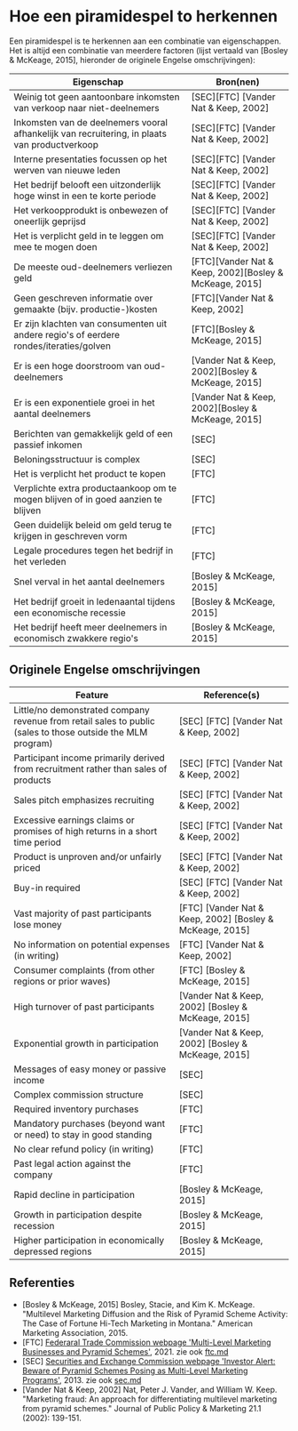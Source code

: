 # Hoe een piramidespel to herkennen

Een piramidespel is te herkennen aan een combinatie van eigenschappen.
Het is altijd een combinatie van meerdere factoren
(lijst vertaald van [Bosley & McKeage, 2015], hieronder de originele Engelse omschrijvingen):

Eigenschap                                                                                    |Bron(nen)
----------------------------------------------------------------------------------------------|----------------------------------------
Weinig tot geen aantoonbare inkomsten van verkoop naar niet-deelnemers                        | [SEC][FTC] [Vander Nat & Keep, 2002]
Inkomsten van de deelnemers vooral afhankelijk van recruitering, in plaats van productverkoop | [SEC][FTC] [Vander Nat & Keep, 2002]
Interne presentaties focussen op het werven van nieuwe leden                                  | [SEC][FTC] [Vander Nat & Keep, 2002]
Het bedrijf belooft een uitzonderlijk hoge winst in een te korte periode                      | [SEC][FTC] [Vander Nat & Keep, 2002]
Het verkoopprodukt is onbewezen of oneerlijk geprijsd                                         | [SEC][FTC] [Vander Nat & Keep, 2002]
Het is verplicht geld in te leggen om mee te mogen doen                                       | [SEC][FTC] [Vander Nat & Keep, 2002]
De meeste oud-deelnemers verliezen geld                                                       | [FTC][Vander Nat & Keep, 2002][Bosley & McKeage, 2015]
Geen geschreven informatie over gemaakte (bijv. productie-)kosten                             | [FTC][Vander Nat & Keep, 2002]
Er zijn klachten van consumenten uit andere regio's of eerdere rondes/iteraties/golven        | [FTC][Bosley & McKeage, 2015]
Er is een hoge doorstroom van oud-deelnemers                                                  | [Vander Nat & Keep, 2002][Bosley & McKeage, 2015]
Er is een exponentiele groei in het aantal deelnemers                                         | [Vander Nat & Keep, 2002][Bosley & McKeage, 2015]
Berichten van gemakkelijk geld of een passief inkomen                                         | [SEC]
Beloningsstructuur is complex                                                                 | [SEC]
Het is verplicht het product te kopen                                                         | [FTC]
Verplichte extra productaankoop om te mogen blijven of in goed aanzien te blijven             | [FTC]
Geen duidelijk beleid om geld terug te krijgen in geschreven vorm                             | [FTC]
Legale procedures tegen het bedrijf in het verleden                                           | [FTC]
Snel verval in het aantal deelnemers                                                          | [Bosley & McKeage, 2015]
Het bedrijf groeit in ledenaantal tijdens een economische recessie                            | [Bosley & McKeage, 2015]
Het bedrijf heeft meer deelnemers in economisch zwakkere regio's                              | [Bosley & McKeage, 2015]

## Originele Engelse omschrijvingen

Feature                                                                                                    | Reference(s)
-----------------------------------------------------------------------------------------------------------|----------------------------------------
Little/no demonstrated company revenue from retail sales to public (sales to those outside the MLM program)| [SEC] [FTC] [Vander Nat & Keep, 2002]
Participant income primarily derived from recruitment rather than sales of products                        | [SEC] [FTC] [Vander Nat & Keep, 2002]
Sales pitch emphasizes recruiting                                                                          | [SEC] [FTC] [Vander Nat & Keep, 2002]
Excessive earnings claims or promises of high returns in a short time period                               | [SEC] [FTC] [Vander Nat & Keep, 2002]
Product is unproven and/or unfairly priced                                                                 | [SEC] [FTC] [Vander Nat & Keep, 2002]
Buy-in required                                                                                            | [SEC] [FTC] [Vander Nat & Keep, 2002]
Vast majority of past participants lose money                                                              | [FTC] [Vander Nat & Keep, 2002] [Bosley & McKeage, 2015]
No information on potential expenses (in writing)                                                          | [FTC] [Vander Nat & Keep, 2002]
Consumer complaints (from other regions or prior waves)                                                    | [FTC] [Bosley & McKeage, 2015]
High turnover of past participants                                                                         | [Vander Nat & Keep, 2002] [Bosley & McKeage, 2015]
Exponential growth in participation                                                                        | [Vander Nat & Keep, 2002] [Bosley & McKeage, 2015]
Messages of easy money or passive income                                                                   | [SEC]
Complex commission structure                                                                               | [SEC]
Required inventory purchases                                                                               | [FTC]
Mandatory purchases (beyond want or need) to stay in good standing                                         | [FTC]
No clear refund policy (in writing)                                                                        | [FTC]
Past legal action against the company                                                                      | [FTC]
Rapid decline in participation                                                                             | [Bosley & McKeage, 2015]
Growth in participation despite recession                                                                  | [Bosley & McKeage, 2015]
Higher participation in economically depressed regions                                                     | [Bosley & McKeage, 2015]

## Referenties

- [Bosley & McKeage, 2015] Bosley, Stacie, and Kim K. McKeage. "Multilevel Marketing Diffusion and the Risk of Pyramid Scheme Activity: The Case of Fortune Hi-Tech Marketing in Montana." American Marketing Association, 2015.
- [FTC] [Federaral Trade Commission webpage 'Multi-Level Marketing Businesses and Pyramid Schemes'](https://web.archive.org/web/20220118175341/https://www.consumer.ftc.gov/articles/multi-level-marketing-businesses-and-pyramid-schemes), 2021. zie ook [ftc.md](ftc.md)
- [SEC] [Securities and Exchange Commission webpage 'Investor Alert: Beware of Pyramid Schemes Posing as Multi-Level Marketing Programs'](https://www.sec.gov/investor/alerts/ia_pyramid.htm), 2013. zie ook [sec.md](sec.md)
- [Vander Nat & Keep, 2002] Nat, Peter J. Vander, and William W. Keep. "Marketing fraud: An approach for differentiating multilevel marketing from pyramid schemes." Journal of Public Policy & Marketing 21.1 (2002): 139-151.
